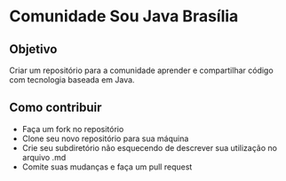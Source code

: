 # Comunidade Sou Java Brasília

## Objetivo

Criar um repositório para a comunidade aprender e compartilhar código com tecnologia baseada em Java.

## Como contribuir

- Faça um fork no repositório
- Clone seu novo repositório para sua máquina
- Crie seu subdiretório não esquecendo de descrever sua utilização no arquivo .md
- Comite suas mudanças e faça um pull request
